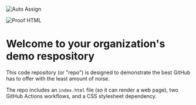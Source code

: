 ![Auto Assign](https://github.com/hongliong54/demo-repository/actions/workflows/auto-assign.yml/badge.svg)

![Proof HTML](https://github.com/hongliong54/demo-repository/actions/workflows/proof-html.yml/badge.svg)

# Welcome to your organization's demo respository
This code repository (or "repo") is designed to demonstrate the best GitHub has to offer with the least amount of noise.

The repo includes an `index.html` file (so it can render a web page), two GitHub Actions workflows, and a CSS stylesheet dependency.
